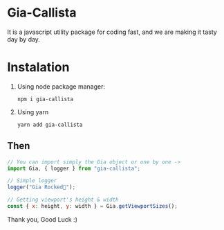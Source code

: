 # Gia-Callista

It is a javascript utility package for coding fast, and we are making it tasty day by day.

# Instalation

1. Using node package manager:
   ```shell
   npm i gia-callista
   ```
2. Using yarn
   ```shell
   yarn add gia-callista
   ```

## Then

```javascript
// You can import simply the Gia object or one by one ->
import Gia, { logger } from "gia-callista";

// Simple logger
logger("Gia Rocked🤘");

// Getting viewport's height & width
const { x: height, y: width } = Gia.getViewportSizes();
```

Thank you, Good Luck :)
